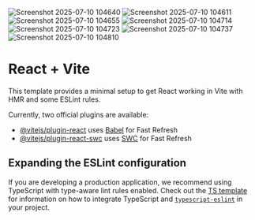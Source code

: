 

![Screenshot 2025-07-10 104640](https://github.com/user-attachments/assets/698db1b3-c0f3-4f35-b373-b2f619ae071c)
![Screenshot 2025-07-10 104611](https://github.com/user-attachments/assets/2d140d90-b743-4e02-9698-fce4fd59ba5e)
![Screenshot 2025-07-10 104655](https://github.com/user-attachments/assets/05b1cc98-3e06-4a92-9bd7-a45b95efebf7)
![Screenshot 2025-07-10 104714](https://github.com/user-attachments/assets/84bb4935-f752-443c-b689-9410b0ae28bf)
![Screenshot 2025-07-10 104723](https://github.com/user-attachments/assets/5ddac9be-6696-4ff2-8d38-11fde16a5d7d)
![Screenshot 2025-07-10 104737](https://github.com/user-attachments/assets/7b70cef6-1ace-4ac9-8a91-08285629a70b)
![Screenshot 2025-07-10 104810](https://github.com/user-attachments/assets/8230698f-3b09-4094-a452-b7ce7cac5822)




# React + Vite

This template provides a minimal setup to get React working in Vite with HMR and some ESLint rules.

Currently, two official plugins are available:

- [@vitejs/plugin-react](https://github.com/vitejs/vite-plugin-react/blob/main/packages/plugin-react) uses [Babel](https://babeljs.io/) for Fast Refresh
- [@vitejs/plugin-react-swc](https://github.com/vitejs/vite-plugin-react/blob/main/packages/plugin-react-swc) uses [SWC](https://swc.rs/) for Fast Refresh

## Expanding the ESLint configuration

If you are developing a production application, we recommend using TypeScript with type-aware lint rules enabled. Check out the [TS template](https://github.com/vitejs/vite/tree/main/packages/create-vite/template-react-ts) for information on how to integrate TypeScript and [`typescript-eslint`](https://typescript-eslint.io) in your project.

